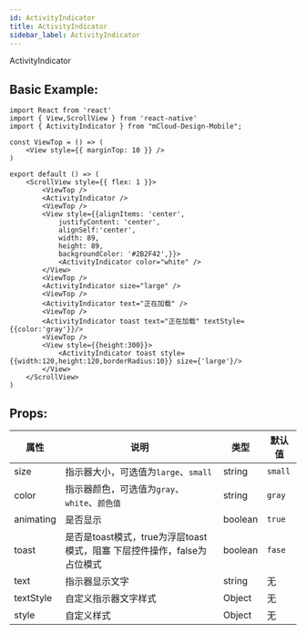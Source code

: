 ```yaml
---
id: ActivityIndicator
title: ActivityIndicator
sidebar_label: ActivityIndicator
---
```


ActivityIndicator

## Basic Example:

```SnackPlayer name=activity-indicator-simple
import React from 'react'
import { View,ScrollView } from 'react-native'
import { ActivityIndicator } from "mCloud-Design-Mobile";

const ViewTop = () => (
    <View style={{ marginTop: 10 }} />
)

export default () => (
    <ScrollView style={{ flex: 1 }}>
        <ViewTop />
        <ActivityIndicator />
        <ViewTop />
        <View style={{alignItems: 'center',
            justifyContent: 'center',
            alignSelf:'center',
            width: 89,
            height: 89,
            backgroundColor: '#2B2F42',}}>
            <ActivityIndicator color="white" />
        </View>
        <ViewTop />
        <ActivityIndicator size="large" />
        <ViewTop />
        <ActivityIndicator text="正在加载" />
        <ViewTop />
        <ActivityIndicator toast text="正在加载" textStyle={{color:'gray'}}/>
        <ViewTop />
        <View style={{height:300}}>
            <ActivityIndicator toast style={{width:120,height:120,borderRadius:10}} size={'large'}/>
        </View>
    </ScrollView>
)
```

## Props:

属性 | 说明 | 类型 | 默认值
----|-----|------|------
| size    | 指示器大小，可选值为`large`、`small` | string | `small`|
| color    | 指示器颜色，可选值为`gray`、`white`、`颜色值` | string | `gray`|
| animating | 是否显示 | boolean | `true`|
| toast  | 是否是toast模式，true为浮层toast模式，阻塞  下层控件操作，false为占位模式 | boolean | `fase`|
| text   | 指示器显示文字  | string |    无  |
| textStyle    | 自定义指示器文字样式 |   Object  | 无 |
| style    | 自定义样式 |   Object  | 无 |
